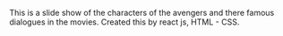 This is a slide show of the characters of the avengers and there famous dialogues in the movies. Created this by react js, HTML - CSS.
